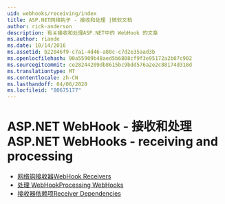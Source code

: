 ```yaml
---
uid: webhooks/receiving/index
title: ASP.NET网络钩子 - 接收和处理 |微软文档
author: rick-anderson
description: 有关接收和处理ASP.NET中的 WebHook 的文章
ms.author: riande
ms.date: 10/14/2016
ms.assetid: b22046f9-c7a1-4d46-a80c-c7d2e35aad3b
ms.openlocfilehash: 90a55909b48aed5b6808cf9f3e95172a2b07c902
ms.sourcegitcommit: ce28244209db8615bc9bdd576a2e2c88174d318d
ms.translationtype: MT
ms.contentlocale: zh-CN
ms.lasthandoff: 04/06/2020
ms.locfileid: "80675177"
---
```

# <a name="aspnet-webhooks---receiving-and-processing"></a><span data-ttu-id="b53a6-103">ASP.NET WebHook - 接收和处理</span><span class="sxs-lookup"><span data-stu-id="b53a6-103">ASP.NET WebHooks - receiving and processing</span></span>

* [<span data-ttu-id="b53a6-104">网络钩接收器</span><span class="sxs-lookup"><span data-stu-id="b53a6-104">WebHook Receivers</span></span>](receivers.md)
* [<span data-ttu-id="b53a6-105">处理 WebHook</span><span class="sxs-lookup"><span data-stu-id="b53a6-105">Processing WebHooks</span></span>](handlers.md)
* [<span data-ttu-id="b53a6-106">接收器依赖项</span><span class="sxs-lookup"><span data-stu-id="b53a6-106">Receiver Dependencies</span></span>](dependencies.md)
